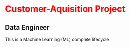 # <font color=#FF0000>Customer-Aquisition Project</font>

## Data Engineer

This is a Machine Learning (ML) complete lifecycle 
